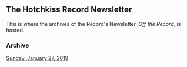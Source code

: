 ## The Hotchkiss Record Newsletter
This is where the archives of the Record's Newsletter, *Off the Record*, is hosted. 

### Archive
[Sunday, January 27, 2019](/20190124/OffTheRecord01242019.html)
